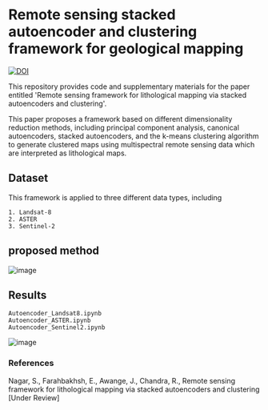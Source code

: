 # Remote sensing stacked autoencoder and clustering framework for geological mapping

[![DOI](https://zenodo.org/badge/512082635.svg)](https://zenodo.org/badge/latestdoi/512082635)

This repository provides code and supplementary materials for the paper entitled 'Remote sensing framework for lithological mapping via stacked autoencoders and clustering'. 

This paper proposes a framework based on different dimensionality reduction methods, including principal component analysis, canonical autoencoders, stacked autoencoders, and the k-means clustering algorithm to generate clustered maps using multispectral remote sensing data which are interpreted as lithological maps.

## Dataset
This framework is applied to three different data types, including 

    1. Landsat-8
    2. ASTER
    3. Sentinel-2
## proposed method
![image](https://github.com/sydney-machine-learning/autoencoders_remotesensing/assets/14858627/bbcd7578-679d-4c26-bd0d-39b65208ca2a)

##  Results

    Autoencoder_Landsat8.ipynb 
    Autoencoder_ASTER.ipynb
    Autoencoder_Sentinel2.ipynb
![image](https://github.com/sydney-machine-learning/autoencoders_remotesensing/assets/14858627/098d427f-8872-480e-bd67-16e990181af1)

### References
Nagar, S., Farahbakhsh, E., Awange, J., Chandra, R., Remote sensing framework for lithological mapping via stacked autoencoders and clustering [Under Review]
